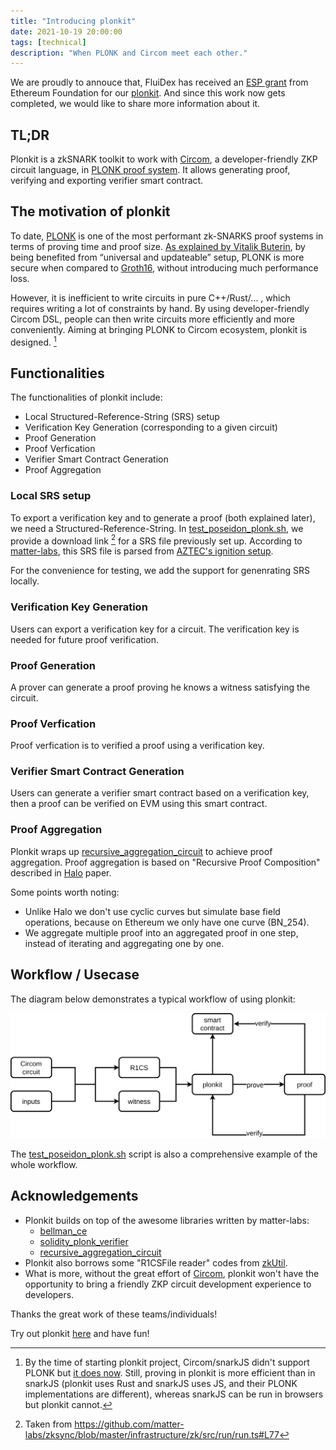 ```yaml
---
title: "Introducing plonkit"
date: 2021-10-19 20:00:00
tags: [technical]
description: "When PLONK and Circom meet each other."
---
```


We are proudly to annouce that, FluiDex has received an [ESP grant](https://esp.ethereum.foundation/) from Ethereum Foundation for our [plonkit](https://github.com/fluidex/plonkit).
And since this work now gets completed, we would like to share more information about it.

## TL;DR
Plonkit is a zkSNARK toolkit to work with [Circom](https://github.com/iden3/circom), a developer-friendly ZKP circuit language, in [PLONK proof system](https://eprint.iacr.org/2019/953.pdf). It allows generating proof, verifying and exporting verifier smart contract.

## The motivation of plonkit
To date, [PLONK](https://eprint.iacr.org/2019/953.pdf) is one of the most performant zk-SNARKS proof systems in terms of proving time and proof size. [As explained by Vitalik Buterin](https://vitalik.ca/general/2019/09/22/plonk.html), by being benefited from “universal and updateable” setup, PLONK is more secure when compared to [Groth16](https://eprint.iacr.org/2016/260.pdf), without introducing much performance loss.

However, it is inefficient to write circuits in pure C++/Rust/… , which requires writing a lot of constraints by hand. By using developer-friendly Circom DSL, people can then write circuits more efficiently and more conveniently. Aiming at bringing PLONK to Circom ecosystem, plonkit is designed. [^1]

## Functionalities
The functionalities of plonkit include:

+ Local Structured-Reference-String (SRS) setup
+ Verification Key Generation (corresponding to a given circuit)
+ Proof Generation
+ Proof Verfication
+ Verifier Smart Contract Generation
+ Proof Aggregation

### Local SRS setup

To export a verification key and to generate a proof (both explained later), we need a Structured-Reference-String. In [test_poseidon_plonk.sh](https://github.com/fluidex/plonkit/blob/master/test/test_poseidon_plonk.sh), we provide a download link [^2] for a SRS file previously set up. According to [matter-labs](https://github.com/matter-labs/bellman/blob/f551a55d83d2ea604b2dbfe096fd9dcfdaedb189/src/kate_commitment/mod.rs#L1090), this SRS file is parsed from [AZTEC's ignition setup](https://medium.com/aztec-protocol/aztec-announcing-our-ignition-ceremony-757850264cfe).

For the convenience for testing, we add the support for genenrating SRS locally.

### Verification Key Generation

Users can export a verification key for a circuit. The verification key is needed for future proof verification.

### Proof Generation

A prover can generate a proof proving he knows a witness satisfying the circuit.

### Proof Verfication

Proof verfication is to verified a proof using a verification key.

### Verifier Smart Contract Generation

Users can generate a verifier smart contract based on a verification key, then a proof can be verified on EVM using this smart contract.

### Proof Aggregation

Plonkit wraps up [recursive_aggregation_circuit](https://github.com/matter-labs/recursive_aggregation_circuit) to achieve proof aggregation. Proof aggregation is based on "Recursive Proof Composition" described in [Halo](https://eprint.iacr.org/2019/1021.pdf) paper.

Some points worth noting:
+ Unlike Halo we don't use cyclic curves but simulate base field operations, because on Ethereum we only have one curve (BN_254).
+ We aggregate multiple proof into an aggregated proof in one step, instead of iterating and aggregating one by one.

## Workflow / Usecase
The diagram below demonstrates a typical workflow of using plonkit:

![](plonkit.png)

The [test_poseidon_plonk.sh](https://github.com/fluidex/plonkit/blob/master/test/test_poseidon_plonk.sh) script is also a comprehensive example of the whole workflow.

## Acknowledgements
+ Plonkit builds on top of the awesome libraries written by matter-labs:
    * [bellman_ce](https://github.com/matter-labs/bellman)
    * [solidity_plonk_verifier](https://github.com/matter-labs/solidity_plonk_verifier)
    * [recursive_aggregation_circuit](https://github.com/matter-labs/recursive_aggregation_circuit)
+ Plonkit also borrows some "R1CSFile reader" codes from [zkUtil](https://github.com/poma/zkutil).
+ What is more, without the great effort of [Circom](https://github.com/iden3/circom), plonkit won't have the opportunity to bring a friendly ZKP circuit development experience to developers.

Thanks the great work of these teams/individuals!

Try out plonkit [here](https://github.com/fluidex/plonkit) and have fun!


[^1]: By the time of starting plonkit project, Circom/snarkJS didn't support PLONK but [it does now](https://blog.iden3.io/circom-snarkjs-plonk.html). Still, proving in plonkit is more efficient than in snarkJS (plonkit uses Rust and snarkJS uses JS, and their PLONK implementations are different), whereas snarkJS can be run in browsers but plonkit cannot.
[^2]: Taken from https://github.com/matter-labs/zksync/blob/master/infrastructure/zk/src/run/run.ts#L77
